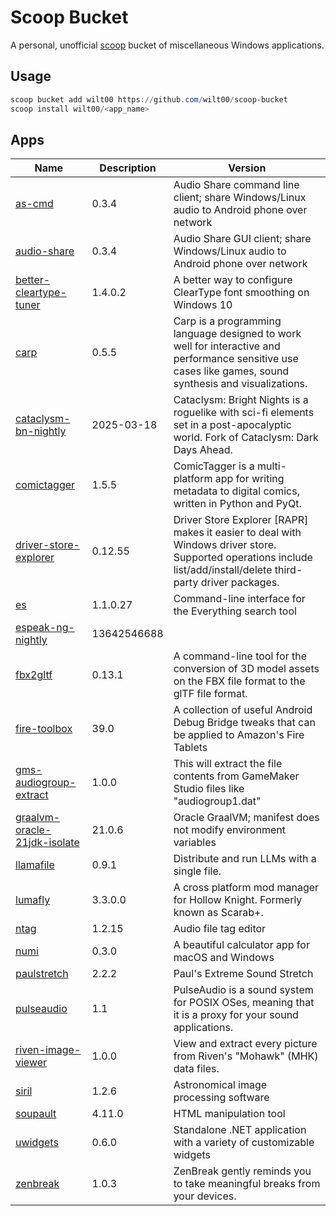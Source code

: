 # Scoop Bucket

A personal, unofficial [scoop](https://scoop.sh) bucket of miscellaneous Windows applications.

## Usage

```powershell
scoop bucket add wilt00 https://github.com/wilt00/scoop-bucket
scoop install wilt00/<app_name>
```

## Apps

| Name | Description | Version |
|------|-------------|---------|
|[as-cmd](https://github.com/mkckr0/audio-share)|0.3.4|Audio Share command line client; share Windows/Linux audio to Android phone over network
|[audio-share](https://github.com/mkckr0/audio-share)|0.3.4|Audio Share GUI client; share Windows/Linux audio to Android phone over network
|[better-cleartype-tuner](https://github.com/bp2008/BetterClearTypeTuner)|1.4.0.2|A better way to configure ClearType font smoothing on Windows 10
|[carp](https://github.com/carp-lang/Carp)|0.5.5|Carp is a programming language designed to work well for interactive and performance sensitive use cases like games, sound synthesis and visualizations.
|[cataclysm-bn-nightly](https://docs.cataclysmbn.org/en/)|2025-03-18|Cataclysm: Bright Nights is a roguelike with sci-fi elements set in a post-apocalyptic world. Fork of Cataclysm: Dark Days Ahead.
|[comictagger](https://github.com/comictagger/comictagger)|1.5.5|ComicTagger is a multi-platform app for writing metadata to digital comics, written in Python and PyQt.
|[driver-store-explorer](https://github.com/lostindark/DriverStoreExplorer)|0.12.55|Driver Store Explorer [RAPR] makes it easier to deal with Windows driver store. Supported operations include list/add/install/delete third-party driver packages.
|[es](https://www.voidtools.com/)|1.1.0.27|Command-line interface for the Everything search tool
|[espeak-ng-nightly](https://github.com/espeak-ng/espeak-ng)|13642546688|
|[fbx2gltf](https://github.com/godotengine/FBX2glTF)|0.13.1|A command-line tool for the conversion of 3D model assets on the FBX file format to the glTF file format.
|[fire-toolbox](https://xdaforums.com/t/3889604/)|39.0|A collection of useful Android Debug Bridge tweaks that can be applied to Amazon's Fire Tablets
|[gms-audiogroup-extract](https://github.com/iDestyKK/GMS_AudioGroup_Extract)|1.0.0|This will extract the file contents from GameMaker Studio files like "audiogroup1.dat"
|[graalvm-oracle-21jdk-isolate](https://www.graalvm.org/)|21.0.6|Oracle GraalVM; manifest does not modify environment variables
|[llamafile](https://github.com/Mozilla-Ocho/llamafile)|0.9.1|Distribute and run LLMs with a single file.
|[lumafly](https://github.com/TheMulhima/Lumafly)|3.3.0.0|A cross platform mod manager for Hollow Knight. Formerly known as Scarab+.
|[ntag](https://github.com/nrittsti/ntag)|1.2.15|Audio file tag editor
|[numi](https://numi.app/)|0.3.0|A beautiful calculator app for macOS and Windows
|[paulstretch](https://hypermammut.sourceforge.net/paulstretch/)|2.2.2|Paul's Extreme Sound Stretch
|[pulseaudio](https://www.freedesktop.org/wiki/Software/PulseAudio/)|1.1|PulseAudio is a sound system for POSIX OSes, meaning that it is a proxy for your sound applications.
|[riven-image-viewer](https://www.mystellany.com/riven/imageviewer/)|1.0.0|View and extract every picture from Riven's "Mohawk" (MHK) data files.
|[siril](https://siril.org/)|1.2.6|Astronomical image processing software
|[soupault](https://github.com/PataphysicalSociety/soupault)|4.11.0|HTML manipulation tool
|[uwidgets](https://github.com/creewick/uWidgets)|0.6.0|Standalone .NET application with a variety of customizable widgets
|[zenbreak](https://github.com/Giuliopime/ZenBreak)|1.0.3|ZenBreak gently reminds you to take meaningful breaks from your devices.
